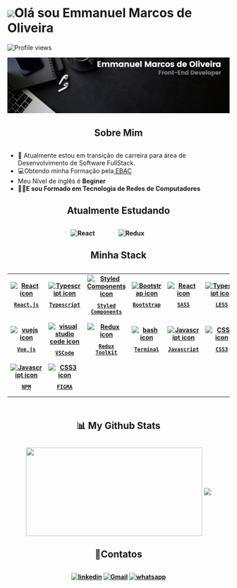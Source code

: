 <h1 align="left"><img src="https://raw.githubusercontent.com/kaueMarques/kaueMarques/master/hi.gif" height="30px">Olá sou Emmanuel Marcos de Oliveira</h1>

<img src="https://komarev.com/ghpvc/?username=emmanuelmarcosdeoliveira&color=yellow" alt="Profile views" /><br>

<div align="center">
<img src="./images/Banner Linkedin.png" alt="Profile views" /><br>
</div>

##

<h2 align="center"> Sobre Mim </h2>

##

<ul align="left">
  <li>🔭 Atualmente estou em <strong?>transição de carreira</strong> para área de Desenvolvimento de Software FullStack.</li>
    <li>💻Obtendo  minha Formação pela<a href="https://github.com/devemdobro" target="_blank"> EBAC</a></li>  
  <li>Meu Nível de inglês é <strong>Beginer</li>
  <li>👨‍🎓E sou Formado em <strong>Tecnologia de Redes de Computadores</strong></li>
  </ul>

  
##

<h2 align="center">Atualmente Estudando</h2>

##

<div align="center" >
  <img src="https://techstack-generator.vercel.app/react-icon.svg" alt="React" width="65" style="width: 65px; height: 65px; margin-right: 50px; margin-bottom: 0px;"/> 
 <img src="https://techstack-generator.vercel.app/redux-icon.svg" alt="Redux" width="65" style="width: 65px; height: 65px; margin-right: 50px; margin-bottom: 0px;" />
</div>

##

<h2 align="center"> Minha Stack </h2>

##


<table align="center" height="300px">
  <tr>
    <td align="center">
      <a href="https://pt-br.reactjs.org/">
        <img src="https://techstack-generator.vercel.app/react-icon.svg" width="65px" alt="React icon"/><br/>
        <sub>
          <b>
            <pre>React.js</pre>
          </b>
        </sub>
      </a>
    </td>
     <td align="center">
      <a href="https://www.typescriptlang.org/">
        <img src="https://techstack-generator.vercel.app/ts-icon.svg" width="65px" alt="Typescript icon"/><br/>
        <sub>
          <b>
            <pre>Typescript</pre>
          </b>
        </sub>
      </a>
    </td>
    <td align="center">
      <a href="https://styled-components.com/">
        <img src="https://skillicons.dev/icons?i=styledcomponents" width="65px" alt="Styled Components icon"/><br/>
        <sub>
          <b>
            <pre>Styled<br/>Components</pre>
          </b>
        </sub>
      </a>
    </td>
     <td align="center">
      <a href="https://getbootstrap.com/">
        <img src="https://skillicons.dev/icons?i=bootstrap" width="65px" alt="Bootstrap icon"/><br/>
        <sub>
          <b>
          <pre>Bootstrap</pre>
          </b>
        </sub>
      </a>
    </td>
     <td align="center">
      <a href="https://pt-br.reactjs.org/">
        <img src="https://cdn.jsdelivr.net/gh/devicons/devicon/icons/sass/sass-original.svg" width="65px" alt="React icon"/><br/>
        <sub>
          <b>
            <pre>SASS</pre>
          </b>
        </sub>
      </a>
    </td>
     <td align="center">
      <a href="https://www.typescriptlang.org/">
        <img src="https://cdn.jsdelivr.net/gh/devicons/devicon/icons/less/less-plain-wordmark.svg" width="65px" alt="Typescript icon"/><br/>
        <sub>
          <b>
            <pre>LESS</pre>
          </b>
        </sub>
      </a>
    </td>
      <td align="center">
      <a href="https://styled-components.com/">
        <img src="https://cdn.jsdelivr.net/gh/devicons/devicon/icons/gulp/gulp-plain.svg" width="65px" alt="Styled Components icon"/><br/>
        <sub>
          <b>
            <pre>Gulp</pre>
          </b>
        </sub>
      </a>
    </td>
     <td align="center">
      <a href="https://getbootstrap.com/">
        <img src="https://cdn.jsdelivr.net/gh/devicons/devicon/icons/grunt/grunt-original.svg" width="65px" alt="Bootstrap icon"/><br/>
        <sub>
          <b>
          <pre>Grunt</pre>
          </b>
        </sub>
      </a>
    </td>
     </tr>
    <tr>
    <td align="center">
      <a href="https://vuejs.org/">
        <img src="https://skillicons.dev/icons?i=vuejs" width="65px" alt="vuejs icon"/><br/>
        <sub>
          <b>
            <pre>Vue.js</pre>
          </b>
        </sub>
      </a>
    </td>
        <td align="center">
      <a href="https://code.visualstudio.com/">
        <img src="https://skillicons.dev/icons?i=vscode" width="65px" alt="visual studio code icon"/><br/>
        <sub>
          <b>
            <pre>VSCode</pre>
          </b>
        </sub>
      </a>
    </td>
     <td align="center">
      <a href="https://redux.js.org/">
        <img src="https://techstack-generator.vercel.app/redux-icon.svg" width="65px" alt="Redux icon"/><br/>
        <sub>
          <b>
            <pre>Redux<br/>Toolkit</pre>
          </b>
        </sub>
      </a>
    </td>
    <td align="center">
      <a href="https://ohmyz.sh/">
        <img src="https://skillicons.dev/icons?i=bash" width="65px" alt="bash icon"/><br/>
        <sub>
          <b>
            <pre>Terminal</pre>
          </b>
        </sub>
      </a>
    </td> 
      <td align="center">
      <a href="https://developer.mozilla.org/en-US/docs/Web/JavaScript/">
        <img src="https://techstack-generator.vercel.app/js-icon.svg" width="65px" alt="Javascript icon"/><br/>
        <sub>
          <b>
            <pre>Javascript</pre>
          </b>
        </sub>
      </a>
    </td>
    <td align="center">
      <a href="https://developer.mozilla.org/en-US/docs/Web/CSS/">
        <img src="https://skillicons.dev/icons?i=css" width="65px" alt="CSS3 icon"><br/>
        <sub>
          <b>
            <pre>CSS3</pre>
          </b>
        </sub>
      </a>
    </td>
    <td align="center">
      <a href="https://developer.mozilla.org/en-US/docs/Web/HTML/">
        <img src="https://skillicons.dev/icons?i=html" width="65px" alt="HTML5 icon"/><br/>
        <sub>
          <b>
            <pre>HTML5</pre>
          </b>
        </sub>
      </a>
    </td>
   <td align="center">
      <a href="https://developer.mozilla.org/en-US/docs/Web/HTML/">
        <img src="https://cdn.jsdelivr.net/gh/devicons/devicon/icons/nodejs/nodejs-original.svg" width="65px" alt="HTML5 icon"/><br/>
        <sub>
          <b>
            <pre>Node.js</pre>
          </b>
        </sub>
      </a>
    </td>
        </tr> 
   <tr>
      <td align="center">
      <a href="https://developer.mozilla.org/en-US/docs/Web/JavaScript/">
        <img src="https://cdn.jsdelivr.net/gh/devicons/devicon/icons/npm/npm-original-wordmark.svg" width="65px" alt="Javascript icon"/><br/>
        <sub>
          <b>
            <pre>NPM</pre>
          </b>
        </sub>
      </a>
    </td>
    <td align="center">
      <a href="https://developer.mozilla.org/en-US/docs/Web/CSS/">
        <img src="https://cdn.jsdelivr.net/gh/devicons/devicon/icons/figma/figma-original.svg" width="65px" alt="CSS3 icon"><br/>
        <sub>
          <b>
            <pre>FIGMA</pre>
          </b>
        </sub>
      </a>
    </td>
  </tr>
</table>


##

<h2 align="center">📊 My Github Stats</h2>

##


<div  align="center">
  <img height=200 width="400" align="center" src="https://github-readme-stats.vercel.app/api?username=emmanuelmarcosdeoliveira" />
  <img height=175 align="center" src="https://github-readme-stats.vercel.app/api/top-langs?username=emmanuelmarcosdeoliveira&layout=compact&langs_count=8&card_width=401"/>
<div>

##

<h2 align="center">📲Contatos</h2>

## 


[![linkedin](https://img.shields.io/badge/LinkedIn-0077B5?style=for-the-badge&logo=linkedin&logoColor=white)](https://www.linkedin.com/in/emmanuel-marcos-oliveira/)
[![Gmail](https://img.shields.io/badge/Gmail-D14836?style=for-the-badge&logo=gmail&logoColor=white)](mailto:emmanuelmarcosdeoliveira@gmail.com)
[![whatsapp](https://img.shields.io/badge/WhatsApp-25D366?style=for-the-badge&logo=whatsapp&logoColor=white)](https://wa.me/5511968336094)
